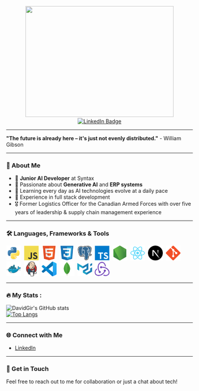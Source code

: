 <div id="header" align="center">
  <img src="https://i.giphy.com/media/v1.Y2lkPTc5MGI3NjExZWoyNjQ5dWo1ODVlM3B4aWU4dnVuaHd6MmppN21oeDVhaTRsdmludCZlcD12MV9pbnRlcm5hbF9naWZfYnlfaWQmY3Q9Zw/yFPdgJYwxZvk4/giphy.gif" width="400" height="300"/>
</div>

<div id="badges" align="center">
  <a href="https://www.linkedin.com/in/david-giroux-977813189/">
    <img src="https://img.shields.io/badge/LinkedIn-blue?style=for-the-badge&logo=linkedin&logoColor=white" alt="LinkedIn Badge"/>
  </a>
</div>

---

**"The future is already here – it's just not evenly distributed."** - William Gibson

---

### 🌌 About Me

- 🚀 **Junior AI Developer** at Syntax
- 🧠 Passionate about **Generative AI** and **ERP systems**
- 🌱 Learning every day as AI technologies evolve at a daily pace
- 📑 Experience in full stack development
- 🎖️ Former Logistics Officer for the Canadian Armed Forces with over five years of leadership & supply chain management experience

---

### 🛠️ Languages, Frameworks & Tools

<div>
  <img src="https://github.com/devicons/devicon/blob/master/icons/python/python-original.svg" title="Python" alt="Python" width="40" height="40"/>&nbsp;
  <img src="https://github.com/devicons/devicon/blob/master/icons/javascript/javascript-original.svg" title="JavaScript" alt="JavaScript" width="40" height="40"/>&nbsp;
  <img src="https://github.com/devicons/devicon/blob/master/icons/html5/html5-original.svg" title="HTML5" alt="HTML" width="40" height="40"/>&nbsp;
  <img src="https://github.com/devicons/devicon/blob/master/icons/css3/css3-original.svg" title="CSS3" alt="CSS" width="40" height="40"/>&nbsp;
  <img src="https://github.com/devicons/devicon/blob/master/icons/postgresql/postgresql-original.svg" title="PostgreSQL" alt="PostgreSQL" width="40" height="40"/>&nbsp;
  <img src="https://github.com/devicons/devicon/blob/master/icons/typescript/typescript-original.svg" title="TypeScript" alt="TypeScript" width="40" height="40"/>&nbsp;
  <img src="https://github.com/devicons/devicon/blob/master/icons/nodejs/nodejs-original.svg" title="Node.js" alt="Node.js" width="40" height="40"/>&nbsp;
  <img src="https://github.com/devicons/devicon/blob/master/icons/react/react-original.svg" title="React" alt="React" width="40" height="40"/>&nbsp;
  <img src="https://github.com/devicons/devicon/blob/master/icons/nextjs/nextjs-original.svg" title="Next.js" alt="Next.js" width="40" height="40"/>&nbsp;
  <img src="https://github.com/devicons/devicon/blob/master/icons/git/git-original.svg" title="Git" alt="Git" width="40" height="40"/>&nbsp;
  <img src="https://github.com/devicons/devicon/blob/master/icons/docker/docker-original.svg" title="Docker" alt="Docker" width="40" height="40"/>&nbsp;
  <img src="https://github.com/devicons/devicon/blob/master/icons/jenkins/jenkins-original.svg" title="Jenkins" alt="Jenkins" width="40" height="40"/>&nbsp;
  <img src="https://github.com/devicons/devicon/blob/master/icons/vscode/vscode-original.svg" title="VS Code" alt="VS Code" width="40" height="40"/>&nbsp;
  <img src="https://github.com/devicons/devicon/blob/master/icons/mongodb/mongodb-original.svg" title="MongoDB" alt="MongoDB" width="40" height="40"/>&nbsp;
  <img src="https://github.com/devicons/devicon/blob/master/icons/materialui/materialui-original.svg" title="Material UI" alt="Material UI" width="40" height="40"/>&nbsp;
  <img src="https://github.com/devicons/devicon/blob/master/icons/redux/redux-original.svg" title="Redux" alt="Redux " width="40" height="40"/>
</div>

---

### :fire: My Stats :
<div>
  <img src="https://github-readme-stats.vercel.app/api?username=DavidGir&show_icons=true&theme=radical" alt="DavidGir's GitHub stats"/>
</div>
<div>
  <a href="https://github.com/anuraghazra/github-readme-stats">
    <img src="https://github-readme-stats.vercel.app/api/top-langs/?username=DavidGir&layout=compact&theme=vision-friendly-dark" alt="Top Langs"/>
  </a>
</div>

---

### 🌐 Connect with Me

- [LinkedIn](https://www.linkedin.com/in/david-giroux-977813189/)

---

### 💬 Get in Touch

Feel free to reach out to me for collaboration or just a chat about tech!
